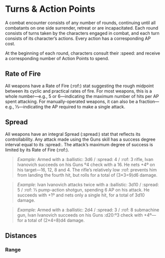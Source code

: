 # Turns & Action Points

A combat encounter consists of any number of rounds, continuing until all combatants on one side surrender, retreat or are incapacitated. Each round consists of turns taken by the characters engaged in combat, and each turn consists of its character’s actions. Every action has a corresponding AP cost.

At the beginning of each round, characters consult their :speed: and receive a corresponding number of Action Points to spend.

## Rate of Fire

All weapons have a Rate of Fire (:rof:) stat suggesting the rough midpoint between its cyclic and practical rates of fire. For most weapons, this is a whole number—e.g., 5 or 6—indicating the maximum number of hits per AP spent attacking. For manually-operated weapons, it can also be a fraction—e.g., ⅓—indicating the AP required to make a single attack.

## Spread

All weapons have an integral Spread (:spread:) stat that reflects its controllability. Any attack made using the Guns skill has a success degree interval equal to its :spread:. The attack’s maximum degree of success is limited by its Rate of Fire (:rof:).

> _Example:_ Armed with a :ballistic: 3d6 / :spread: 4 / :rof: 3 rifle, Ivan Ivanovich succeeds on his Guns º4 check with a 16. He nets +4º on his target—16, 12, 8 and 4. The rifle’s relatively low :rof: prevents him from landing the fourth hit, but rolls for a total of (3×3=9)d6 damage.

> _Example:_ Ivan Ivanovich attacks twice with a :ballistic: 3d10 / :spread: 5 / :rof: ⅓ pump-action shotgun, spending 6 AP on his attack. He succeeds with +1º and nets only a single hit, for a total of 3d10 damage.

> _Example:_ Armed with a :ballistic: 2d4 / :spread: 3 / :rof: 8 submachine gun, Ivan Ivanovich succeeds on his Guns :d20:º3 check with +4º—for a total of (2×4=8)d4 damage.

## Distances

### Range
